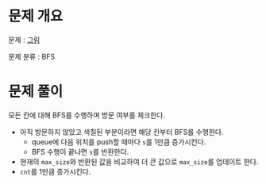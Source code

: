 # 문제 개요

문제 : [그림](https://www.acmicpc.net/problem/1926)

문제 분류 : BFS

# 문제 풀이

모든 칸에 대해 BFS를 수행하며 방문 여부를 체크한다.

- 아직 방문하지 않았고 색칠된 부분이라면 해당 칸부터 BFS를 수행한다.
  - queue에 다음 위치를 push할 때마다 `s`를 1만큼 증가시킨다.
  - BFS 수행이 끝나면 `s`를 반환한다.
- 현재의 `max_size`와 반환된 값을 비교하여 더 큰 값으로 `max_size`를 업데이트 한다.
- `cnt`를 1만큼 증가시킨다.
